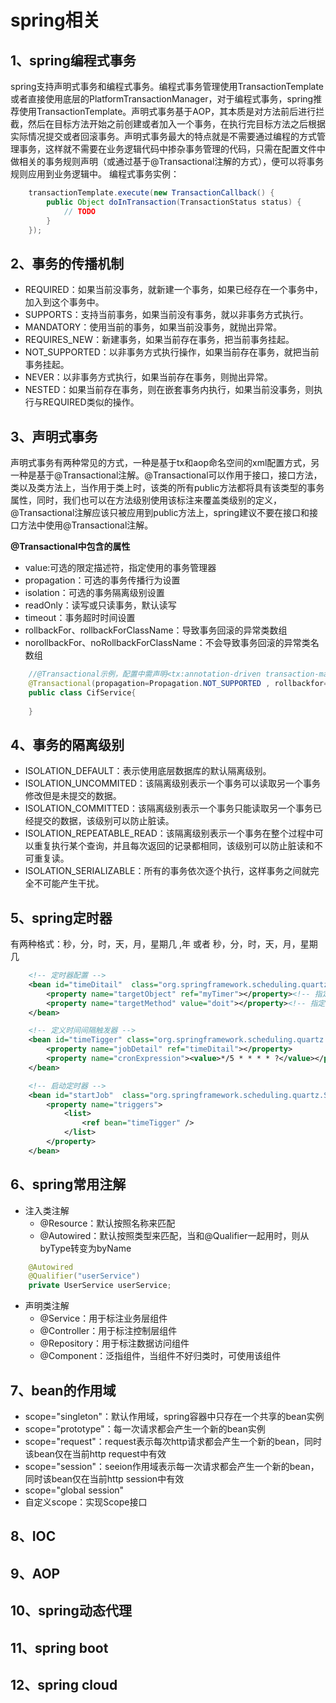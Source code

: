 # spring相关

## 1、spring编程式事务
spring支持声明式事务和编程式事务。编程式事务管理使用TransactionTemplate或者直接使用底层的PlatformTransactionManager，对于编程式事务，spring推荐使用TransactionTemplate。声明式事务基于AOP，其本质是对方法前后进行拦截，然后在目标方法开始之前创建或者加入一个事务，在执行完目标方法之后根据实际情况提交或者回滚事务。声明式事务最大的特点就是不需要通过编程的方式管理事务，这样就不需要在业务逻辑代码中掺杂事务管理的代码，只需在配置文件中做相关的事务规则声明（或通过基于@Transactional注解的方式），便可以将事务规则应用到业务逻辑中。
编程式事务实例：
```java
	transactionTemplate.execute(new TransactionCallback() {
		public Object doInTransaction(TransactionStatus status) {
			// TODO
		}
	});
```

## 2、事务的传播机制
- REQUIRED：如果当前没事务，就新建一个事务，如果已经存在一个事务中，加入到这个事务中。
- SUPPORTS：支持当前事务，如果当前没有事务，就以非事务方式执行。
- MANDATORY：使用当前的事务，如果当前没事务，就抛出异常。
- REQUIRES_NEW：新建事务，如果当前存在事务，把当前事务挂起。
- NOT_SUPPORTED：以非事务方式执行操作，如果当前存在事务，就把当前事务挂起。
- NEVER：以非事务方式执行，如果当前存在事务，则抛出异常。
- NESTED：如果当前存在事务，则在嵌套事务内执行，如果当前没事务，则执行与REQUIRED类似的操作。

## 3、声明式事务
声明式事务有两种常见的方式，一种是基于tx和aop命名空间的xml配置方式，另一种是基于@Transactional注解。@Transactional可以作用于接口，接口方法，类以及类方法上，当作用于类上时，该类的所有public方法都将具有该类型的事务属性，同时，我们也可以在方法级别使用该标注来覆盖类级别的定义，@Transactional注解应该只被应用到public方法上，spring建议不要在接口和接口方法中使用@Transactional注解。

**@Transactional中包含的属性**
- value:可选的限定描述符，指定使用的事务管理器
- propagation：可选的事务传播行为设置
- isolation：可选的事务隔离级别设置
- readOnly：读写或只读事务，默认读写
- timeout：事务超时时间设置
- rollbackFor、rollbackForClassName：导致事务回滚的异常类数组
- norollbackFor、noRollbackForClassName：不会导致事务回滚的异常类名数组

```java
	//@Transactional示例，配置中需声明<tx:annotation-driven transaction-manager="transactionManager" />
	@Transactional(propagation=Propagation.NOT_SUPPORTED , rollbackfor=RuntimeException.class)
	public class CifService{
	
	}
```

## 4、事务的隔离级别
- ISOLATION_DEFAULT：表示使用底层数据库的默认隔离级别。
- ISOLATION_UNCOMMITED：该隔离级别表示一个事务可以读取另一个事务修改但是未提交的数据。
- ISOLATION_COMMITTED：该隔离级别表示一个事务只能读取另一个事务已经提交的数据，该级别可以防止脏读。
- ISOLATION_REPEATABLE_READ：该隔离级别表示一个事务在整个过程中可以重复执行某个查询，并且每次返回的记录都相同，该级别可以防止脏读和不可重复读。
- ISOLATION_SERIALIZABLE：所有的事务依次逐个执行，这样事务之间就完全不可能产生干扰。

## 5、spring定时器
有两种格式：秒，分，时，天，月，星期几 ,年 或者 秒，分，时，天，月，星期几

```xml
	<!-- 定时器配置 -->
	<bean id="timeDitail"  class="org.springframework.scheduling.quartz.MethodInvokingJobDetailFactoryBean">
		<property name="targetObject" ref="myTimer"></property><!-- 指定任务类 -->
		<property name="targetMethod" value="doit"></property><!-- 指定任务方法 -->
	</bean>

	<!-- 定义时间间隔触发器 -->
	<bean id="timeTigger" class="org.springframework.scheduling.quartz.CronTriggerBean">
		<property name="jobDetail" ref="timeDitail"></property>
		<property name="cronExpression"><value>*/5 * * * * ?</value></property>
	</bean>

	<!-- 启动定时器 -->
	<bean id="startJob"  class="org.springframework.scheduling.quartz.SchedulerFactoryBean">
		<property name="triggers">
			<list>
				<ref bean="timeTigger" />
			</list>
		</property>
	</bean>
```

## 6、spring常用注解
- 注入类注解
	- @Resource：默认按照名称来匹配
	- @Autowired：默认按照类型来匹配，当和@Qualifier一起用时，则从byType转变为byName
```java
	@Autowired
	@Qualifier("userService")
	private UserService userService;
```

- 声明类注解
	- @Service：用于标注业务层组件
	- @Controller：用于标注控制层组件
	- @Repository：用于标注数据访问组件
	- @Component：泛指组件，当组件不好归类时，可使用该组件

## 7、bean的作用域
- scope="singleton"：默认作用域，spring容器中只存在一个共享的bean实例
- scope="prototype"：每一次请求都会产生一个新的bean实例
- scope="request"：request表示每次http请求都会产生一个新的bean，同时该bean仅在当前http request中有效
- scope="session"：seeion作用域表示每一次请求都会产生一个新的bean，同时该bean仅在当前http session中有效
- scope="global session"
- 自定义scope：实现Scope接口

## 8、IOC

## 9、AOP

## 10、spring动态代理

## 11、spring boot

## 12、spring cloud

